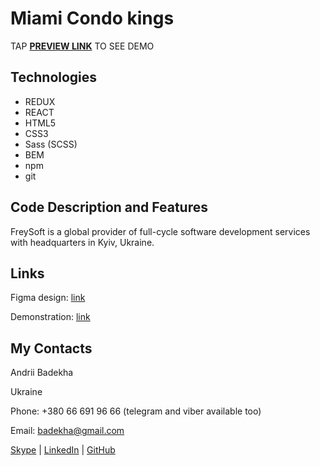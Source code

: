 # Miami Condo kings
TAP **[PREVIEW LINK](https://andriifront.github.io/react_miami/)** TO SEE DEMO

## Technologies

 - REDUX
 - REACT
 - HTML5
 - CSS3
 - Sass (SCSS)
 - BEM
 - npm
 - git


## Code Description and Features
FreySoft is a global provider of full-cycle software development services with headquarters in Kyiv, Ukraine. 


## Links

Figma design: [link](https://www.figma.com/file/cVVQhnKQa8KLpN4pZPlHMO/Freysoft-Test-task?node-id=0%3A1)

Demonstration: [link](https://andriifront.github.io/Freysoft/)

## My Contacts
Andrii Badekha

Ukraine

Phone: +380 66 691 96 66 (telegram and viber available too)

Email: [badekha@gmail.com](mailto:badekha@gmail.com)

[Skype](https://join.skype.com/invite/h29gcO1kzY99) | [LinkedIn](https://www.linkedin.com/in/andrii-badekha-3a026b79/) | [GitHub](https://github.com/andriiFront)
